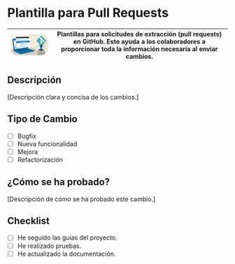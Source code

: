 # Plantilla para Pull Requests
| <img src="../assets/images/logo-solicitud.jpeg" alt="Logo" width="300" style="border-radius: 15px;"/> | **Plantillas para solicitudes de extracción (pull requests) en GitHub. Esto ayuda a los colaboradores a proporcionar toda la información necesaria al enviar cambios.** |
|------------------------------------------------|---------------------------------------------------------------------------------------------------------------------------------------------------------------------------------------------------------------------------|

## Descripción
[Descripción clara y concisa de los cambios.]

## Tipo de Cambio
- [ ] Bugfix
- [ ] Nueva funcionalidad
- [ ] Mejora
- [ ] Refactorización

## ¿Cómo se ha probado?
[Descripción de cómo se ha probado este cambio.]

## Checklist
- [ ] He seguido las guías del proyecto.
- [ ] He realizado pruebas.
- [ ] He actualizado la documentación.
